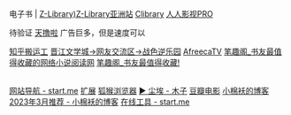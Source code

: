 电子书  |   [Z-Library)](https://1login.to/)[Z-Library亚洲站](https://zlibrary-asia.se/)   [Clibrary](https://clibrary.cn/#/)
[人人影视PRO](http://www.renren.pro/)

待验证
[天撸啦](http://www.tianlula.com/)  广告巨多，但是速度可以





[知乎搬运工](https://www.zhihuban.ml/)
[晋江文学城→网友交流区→战色逆乐园](https://bbs.jjwxc.net/board.php?board=20)
[AfreecaTV](https://www.afreecatv.com/?hash=game)
[笔趣阁_书友最值得收藏的网络小说阅读网](https://www.adzee.net/)
[笔趣阁_书友最值得收藏!](https://www.bqg61.com/)


[<br class="Apple-interchange-newline">网站导航 - start.me](https://start.me/p/8ydb5Q)
[扩展](edge://extensions/)
[狐猴浏览器](https://www.lemurbrowser.com/app/zh/?utm_source=infinity)
[▶ 尘埃 - 木子](chrome-extension://faidphphbnfikblopffgceldbaalllpa/listen1.html)
[豆瓣电影](https://movie.douban.com/)
[小棉袄的博客](http://haikuoshijie.cn/)
[2023年3月推荐 - 小棉袄的博客](http://haikuoshijie.cn/archives/2023nian-3yue-tui-jian)
[在线工具 - start.me](https://start.me/p/b5KEK6)
